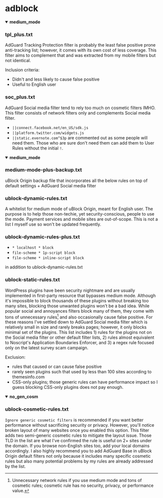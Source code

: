 # adblock

<details open>
<summary><strong>medium_mode</strong></summary>

### tpl_plus.txt

AdGuard Tracking Protection filter is probably the least false positive prone anti-tracking list; however, it comes with its own cost of less coverage. This filter aims to complement that and was extracted from my mobile filters but not identical.

Inclusion criteria:
- Didn't and less likely to cause false positive
- Useful to English user

### soc_plus.txt

AdGuard Social media filter tend to rely too much on cosmetic filters IMHO. This filter consists of network filters only and complements Social media filter.
- `||connect.facebook.net/en_US/sdk.js`
- `||platform.twitter.com/widgets.js`
- `||static.evernote.com^$3p`
are commented out as some people will need them. Those who are sure don't need them can add them to User Rules without the initial `!`.


</details>

<details open>
<summary><strong>medium_mode</strong></summary>

### medium-mode-plus-backup.txt

uBlock Origin backup file that incorporates all the below rules on top of default settings + AdGuard Social media filter
  
### ublock-dynamic-rules.txt

A whitelist for medium mode of uBlock Origin, meant for English user. The purpose is to help those non-techie, yet security-conscious, people to use the mode. Payment services and mobile sites are out-of-scope. This is not a list I myself use so won't be updated frequently.

### ublock-dynamic-rules-plus.txt

- `* localhost * block`
- `file-scheme * 1p-script block`
- `file-scheme * inline-script block`

in addition to ublock-dynamic-rules.txt

### ublock-static-rules.txt

WordPress plugins have been security nightmare and are usually implemented in first-party resource that bypasses medium mode. Although it's impossible to block thousands of these plugins without breaking too many sites, blocking those unwanted plugins won't be a bad idea. While popular social and annoyances filters block many of them, they come with tons of unnecessary rules[^1] and also occasionally cause false positive. For these reasons I've settled down to AdGuard Social media filter which is relatively small in size and rarely breaks pages; however, it only blocks minimal set of the plugins. This list includes 1) rules for the plugins not on the Social media filter or other default filter lists, 2) rules almost equivalent to Noscript's Application Boundaries Enforcer, and 3) a regex rule focused only on the latest survey scam campaign.

Exclusion:
- rules that caused or can cause false positive
- rarely seen plugins such that used by less than 100 sites according to themesinfo.com
- CSS-only plugins; those generic rules can have performance impact so I guess blocking CSS-only plugins does not pay enough.

[^1]: Unnecessary network rules if you use medium mode and tons of cosmetic rules; cosmetic rule has no security, privacy, or performance value.
</details>

<details open>
<summary><strong>no_gen_cosm</strong></summary>
  
### ublock-cosmetic-rules.txt

`Ignore generic cosmetic filters` is recommended if you want better performance without sacrificing security or privacy. However, you'll notice broken layout of many websites once you enabled this option. This filter adds two semi-generic cosmetic rules to mitigate the layout issue. Those TLD in the list are what I've confirmed the rule is useful on 2+ sites under the domain. If you browse non-English sites too, add your local domains accordingly. I also highly recommend you to add AdGuard Base in uBlock Origin default filters not only because it includes many specific cosmetic rules but also many potential problems by my rules are already addressed by the list.
</details>
